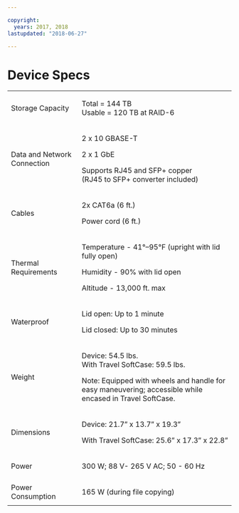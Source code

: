 ```yaml
---

copyright:
  years: 2017, 2018
lastupdated: "2018-06-27"

---
```



# Device Specs

<table role="presentation">
        <colgroup>
          <col/>
          <col/>
        </colgroup>
          <tr>
            <td>Storage Capacity</td>
            <td>
              <p>Total = 144 TB<br/>Usable = 120 TB at RAID-6</p>
            </td>
          </tr>
          <tr>
            <td>Data and Network Connection</td>
            <td>
              <p>2 x 10 GBASE-T</p>
              <p>2 x 1 GbE</p>
              <p>Supports RJ45 and SFP+ copper <br/> (RJ45 to SFP+ converter included)</p>
            </td>
          </tr>
          <tr>
            <td>Cables</td>
            <td>
              <p>2x CAT6a (6 ft.)</p>
              <p>Power cord (6 ft.)</p>
            </td>
          </tr>
          <tr>
            <td>Thermal Requirements</td>
            <td>
              <p>Temperature -  41°–95°F (upright with lid fully open)</p>
              <p>Humidity - 90% with lid open</p>
              <p>Altitude - 13,000 ft. max</p>
            </td>
          </tr>
          <tr>
            <td>Waterproof</td>
            <td>
              <p>Lid open: Up to 1 minute</p>
              <p>Lid closed: Up to 30 minutes</p>
            </td>
          </tr>
          <tr>
            <td>Weight</td>
            <td>
              <p>Device: 54.5 lbs.<br/>With Travel SoftCase: 59.5 lbs.</p>
              <p>Note: Equipped with wheels and handle for easy maneuvering; accessible while encased in Travel SoftCase.</p>
            </td>
          </tr>
          <tr>
            <td>Dimensions</td>
            <td>
              <p>Device: 21.7” x 13.7” x 19.3”</p>
              <p>With Travel SoftCase: 25.6” x 17.3” x 22.8”</p>
            </td>
          </tr>
          <tr>
            <td>Power</td>
            <td>
              <p>300 W; 88 V- 265 V AC; 50 - 60 Hz</p>
            </td>
          </tr>
          <tr>
            <td>Power Consumption</td>
            <td>
              <p>165 W (during file copying)</p>
            </td>
          </tr>
</table>
